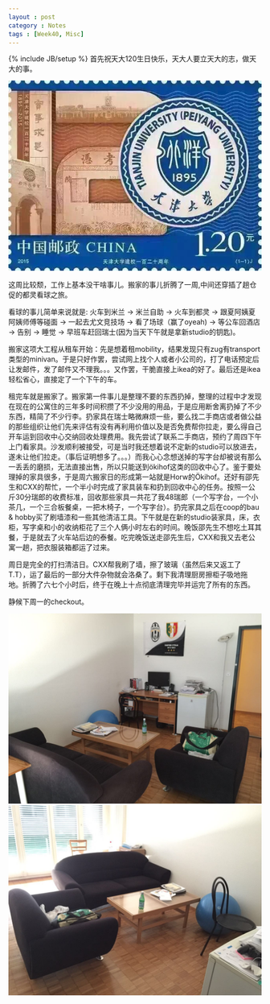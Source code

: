 ```yaml
---
layout : post
category : Notes
tags : [Week40, Misc]
---
```


{% include JB/setup %}
首先祝天大120生日快乐，天大人要立天大的志，做天大的事。<br/>

![image](/images/blog/tju_120.jpg) 

这周比较颓，工作上基本没干啥事儿。搬家的事儿折腾了一周,中间还穿插了趟仓促的都灵看球之旅。<br/>

看球的事儿简单来说就是: 火车到米兰 -> 米兰自助 -> 火车到都灵 -> 跟夏阿姨夏阿姨师傅等碰面 -> 一起去尤文竞技场 -> 看了场球（赢了oyeah) -> 等公车回酒店 -> 告别 -> 睡觉 -> 早班车赶回瑞士(因为当天下午就是拿新studio的钥匙)。<br/>

<!--more-->

搬家这项大工程从租车开始：先是想着租mobility，结果发现只有zug有transport类型的minivan。于是只好作罢，尝试网上找个人或者小公司的，打了电话预定后让发邮件，发了邮件又不理我。。。又作罢，干脆直接上ikea的好了。最后还是ikea轻松省心，直接定了一个下午的车。<br/>

租完车就是搬家了。搬家第一件事儿是整理不要的东西扔掉，整理的过程中才发现在现在的公寓住的三年多时间积攒了不少没用的用品，于是应用断舍离扔掉了不少东西，精简了不少行李。扔家具在瑞士略微麻烦一些，要么找二手商店或者做公益的那些组织让他们先来评估有没有再利用价值以及是否免费帮你拉走，要么得自己开车运到回收中心交纳回收处理费用。我先尝试了联系二手商店，预约了周四下午上门看家具。沙发顺利被接受，可是当时我还想着说不定新的studio可以放进去，遂未让他们拉走。（事后证明想多了。。。）而我心心念想送掉的写字台却被说有那么一丢丢的磨损，无法直接出售，所以只能送到ökihof这类的回收中心了。鉴于要处理掉的家具很多，于是周六搬家日的形成第一站就是Horw的Ökihof。还好有邵先生和CXX的帮忙，一个半小时完成了家具装车和扔到回收中心的任务。按照一公斤30分瑞郎的收费标准，回收那些家具一共花了我48瑞郎（一个写字台，一个小茶几，一个三合板餐桌，一把木椅子，一个写字台）。扔完家具之后在coop的bau & hobby买了刷墙漆和一些其他清洁工具。下午就是在新的studio装家具，床，衣柜，写字桌和小的收纳柜花了三个人俩小时左右的时间。晚饭邵先生不想吃土耳其餐，于是就去了火车站后边的泰餐。吃完晚饭送走邵先生后，CXX和我又去老公寓一趟，把衣服装箱都运了过来。<br/>

周日是完全的打扫清洁日。CXX帮我刷了墙，擦了玻璃（虽然后来又返工了T.T），运了最后的一部分大件杂物就会洛桑了。剩下我清理厨房擦柜子吸地拖地。折腾了六七个小时后，终于在晚上十点彻底清理完毕并运完了所有的东西。<br/>

静候下周一的checkout。<br/>

![image](/images/blog/Taubenhausstr4_1.jpg) 
![image](/images/blog/Taubenhausstr4_2.jpg) 